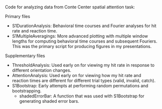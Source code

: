 Code for analyzing data from Conte Center spatial attention task:

Primary files
* S1DurationAnalysis: Behavioral time courses and Fourier analyses for hit rate and reaction time.
* S1MultipleAveragings: More advanced plotting with multiple window lengths for computing behavioral time courses and subsequent Fouriers. This was the primary script for producing figures in my presentations.

Supplementary files
* ThresholdAnalysis: Used early on for viewing my hit rate in response to different orientation changes.
* AttentionAnalysis: Used early on for viewing how my hit rate and reaction times are different for different trial types (valid, invalid, catch).
* S1Bootstrap: Early attempts at performing random permutations and bootstrapping.
  * shadedErrorBar: A function that was used with S1Bootstrap for generating shaded error bars.
